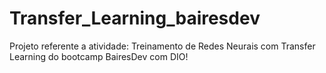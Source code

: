 # Transfer_Learning_bairesdev
Projeto referente a atividade: Treinamento de Redes Neurais com Transfer Learning do bootcamp BairesDev com DIO!
